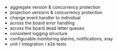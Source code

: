- aggregate version & concurrency protection
- projection versions & concurrency protection
- change event handler to individual
- across the board error handling
- across the board dead letter queues
- consistent logging structure
- configurable monitoring alarms, notifications, xray
- unit / integration / e2e tests